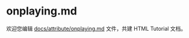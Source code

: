 onplaying.md
===

欢迎您编辑 <a target="__blank" href="https://github.com/jaywcjlove/html-tutorial/blob/main/docs/attribute/onplaying.md">docs/attribute/onplaying.md</a> 文件，共建 HTML Tutorial 文档。